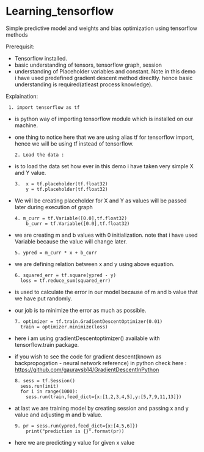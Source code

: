 # Learning_tensorflow
Simple predictive model and weights and bias optimization using tensorflow methods

Prerequisit:
- Tensorflow installed.
- basic understanding of tensors, tensorflow graph, session 
- understanding of Placeholder variables and constant.
Note in this demo i have used predefined gradient descent method direcltly. hence basic understanding is required(atleast process knowledge).

Explaination:

     1. import tensorflow as tf
- is python way of importing tensorflow module which is installed on our machine. 
- one thing to notice here that we are using alias tf for tensorflow import, hence we will be using tf instead of tensorflow.

      2. Load the data : 
- is to load the data set how ever in this demo i have taken very simple X and Y value.

      3.  x = tf.placeholder(tf.float32)
          y = tf.placeholder(tf.float32)
- We will be creating placeholder for X and Y as values will be passed later during execution of graph
      
      4. m_curr = tf.Variable([0.0],tf.float32)
          b_curr = tf.Variable([0.0],tf.float32)
- we are  creating m and b values with 0 initialization. note that i have used Variable because the value will change later.

      5. ypred = m_curr * x + b_curr
- we are defining relation between x and y using above equation. 

      6. squared_err = tf.square(ypred - y)
        loss = tf.reduce_sum(squared_err)
- is used to calculate the error in our model because of m and b value that we have put randomly.
- our job is to minimize the error as much as possible.

      7. optimizer = tf.train.GradientDescentOptimizer(0.01)
        train = optimizer.minimize(loss)
- here  i am using gradientDescentoptimizer() available with tensorflow.train package.
- if you wish to see the code for gradient descent(known as backpropogation - neural network reference) in python check here : https://github.com/gauravsb14/GradientDescentInPython
      
      8. sess = tf.Session()
        sess.run(init)
        for i in range(1000):
          sess.run(train,feed_dict={x:[1,2,3,4,5],y:[5,7,9,11,13]})
- at last we are training model by creating session and passing x and y value and adjusting m and b value.

      9. pr = sess.run(ypred,feed_dict={x:[4,5,6]})
          print("prediction is {}".format(pr))
- here we are predicting y value for given x value 
      




